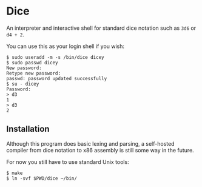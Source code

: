 Dice
====

An interpreter and interactive shell for standard dice notation such as `3d6` or `d4 + 2`.

You can use this as your login shell if you wish:

~~~{.sh}
$ sudo useradd -m -s /bin/dice dicey
$ sudo passwd dicey
New password:
Retype new password:
passwd: password updated successfully
$ su - dicey
Password:
> d3
1
> d3
2
~~~


Installation
----

Although this program does basic lexing and parsing,
a self-hosted compiler from dice notation to x86 assembly is still some way in the future.

For now you still have to use standard Unix tools:

~~~{.sh}
$ make
$ ln -svf $PWD/dice ~/bin/
~~~
